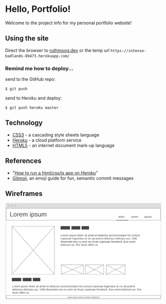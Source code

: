 # Hello, Portfolio!

Welcome to the project info for my personal portfolio website!

## Using the site

Direct the browser to [ruthmoog.dev](ruthmoog.dev) or the temp url `https://intense-badlands-89473.herokuapp.com/`

### Remind me how to deploy...

send to the GitHub repo:
```shell
$ git push
```
send to Heroku and deploy:
```shell
$ git push heroku master
```

## Technology

 - [CSS3](https://developer.mozilla.org/en-US/docs/Archive/CSS3) - a cascading style sheets language
 - [Heroku](https://www.heroku.com/) - a cloud platform service
 - [HTML5](https://w3.org/html/logo) - an internet document mark-up language


## References

- "[How to run a html/css/js app on Heroku](https://medium.com/@winnieliang/how-to-run-a-simple-html-css-javascript-application-on-heroku-4e664c541b0b)"
- [Gitmoji](https://gitmoji.carloscuesta.me/), an emoji guide for fun, semantic commit messages

## Wireframes

![Example 'About Me' webpage](./images/wireframe-about.png)